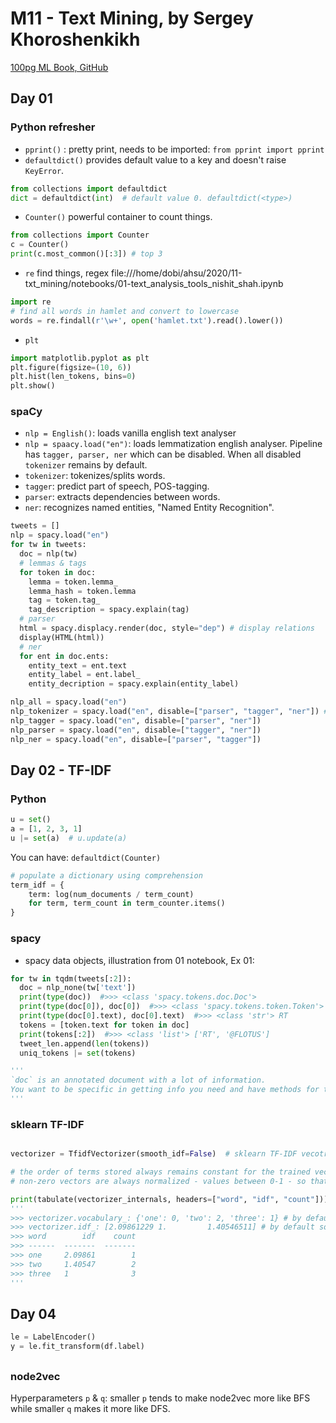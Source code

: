 # M11 - Text Mining, by Sergey Khoroshenkikh

[100pg ML Book, GitHub](https://github.com/aburkov/theMLbook)

## Day 01

### Python refresher

- `pprint()` : pretty print, needs to be imported: `from pprint import pprint`
- `defaultdict()` provides default value to a key and doesn't raise `KeyError`.

```py
from collections import defaultdict
dict = defaultdict(int)  # default value 0. defaultdict(<type>)
```
- `Counter()` powerful container to count things.

```py
from collections import Counter
c = Counter()
print(c.most_common()[:3]) # top 3
```

- `re` find things, regex
file:///home/dobi/ahsu/2020/11-txt_mining/notebooks/01-text_analysis_tools_nishit_shah.ipynb
```py
import re
# find all words in hamlet and convert to lowercase
words = re.findall(r'\w+', open('hamlet.txt').read().lower())
```

- `plt`

```py
import matplotlib.pyplot as plt
plt.figure(figsize=(10, 6))
plt.hist(len_tokens, bins=0)
plt.show()
```

### spaCy

- `nlp = English()`: loads vanilla english text analyser
- `nlp = spaacy.load("en")`: loads lemmatization english analyser. Pipeline has `tagger, parser, ner` which can be disabled. When all disabled `tokenizer` remains by default.
- `tokenizer`: tokenizes/splits words.
- `tagger`: predict part of speech, POS-tagging.
- `parser`: extracts dependencies between words.
- `ner`: recognizes named entities, "Named Entity Recognition".

```py
tweets = []
nlp = spacy.load("en")
for tw in tweets:
  doc = nlp(tw)
  # lemmas & tags
  for token in doc:
    lemma = token.lemma_
    lemma_hash = token.lemma
    tag = token.tag_
    tag_description = spacy.explain(tag)
  # parser
  html = spacy.displacy.render(doc, style="dep") # display relations
  display(HTML(html))
  # ner
  for ent in doc.ents:
    entity_text = ent.text
    entity_label = ent.label_
    entity_decription = spacy.explain(entity_label)

nlp_all = spacy.load("en")
nlp_tokenizer = spacy.load("en", disable=["parser", "tagger", "ner"]) # none
nlp_tagger = spacy.load("en", disable=["parser", "ner"])
nlp_parser = spacy.load("en", disable=["tagger", "ner"])
nlp_ner = spacy.load("en", disable=["parser", "tagger"])
```

## Day 02 - TF-IDF

### Python

```py
u = set()
a = [1, 2, 3, 1]
u |= set(a)  # u.update(a)
```

You can have: `defaultdict(Counter)`

```py
# populate a dictionary using comprehension
term_idf = {
    term: log(num_documents / term_count)
    for term, term_count in term_counter.items()
}
```

### spacy

- spacy data objects, illustration from 01 notebook, Ex 01:
```py
for tw in tqdm(tweets[:2]):
  doc = nlp_none(tw['text'])
  print(type(doc))  #>>> <class 'spacy.tokens.doc.Doc'>
  print(type(doc[0]), doc[0])  #>>> <class 'spacy.tokens.token.Token'> RT
  print(type(doc[0].text), doc[0].text)  #>>> <class 'str'> RT
  tokens = [token.text for token in doc]
  print(tokens[:2])  #>>> <class 'list'> ['RT', '@FLOTUS']
  tweet_len.append(len(tokens))
  uniq_tokens |= set(tokens)

'''
`doc` is an annotated document with a lot of information.
You want to be specific in getting info you need and have methods for the same. Use them like here you extract `token.text` from token that's in the doc.
'''
```

### sklearn TF-IDF

```py

vectorizer = TfidfVectorizer(smooth_idf=False)  # sklearn TF-IDF vecotrizer without `+ 1` added to the formula.

# the order of terms stored always remains constant for the trained vectorizer.
# non-zero vectors are always normalized - values between 0-1 - so that we can compute distances.

print(tabulate(vectorizer_internals, headers=["word", "idf", "count"]))
'''
>>> vectorizer.vocabulary_: {'one': 0, 'two': 2, 'three': 1} # by default sorted in ascending
>>> vectorizer.idf_: [2.09861229 1.         1.40546511] # by default sorted in ascending
>>> word        idf    count
>>> ------  -------  -------
>>> one     2.09861        1
>>> two     1.40547        2
>>> three   1              3
'''
```

## Day 04

```py
le = LabelEncoder()
y = le.fit_transform(df.label)
```

##

### node2vec

Hyperparameters `p` & `q`: smaller `p` tends to make node2vec more like BFS while smaller `q` makes it more like DFS.

